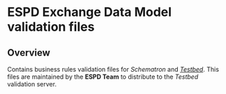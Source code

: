 # ESPD Exchange Data Model validation files

## Overview
Contains business rules validation files for _Schematron_ and [_Testbed_](https://github.com/ISAITB/validator-resources-espd).
This files are maintained by the **ESPD Team** to distribute to the _Testbed_ validation server.
